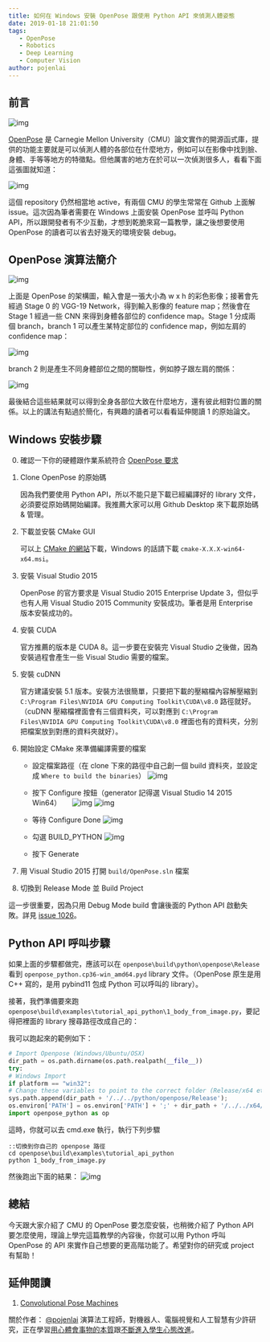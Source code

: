 ```yaml
---
title: 如何在 Windows 安裝 OpenPose 跟使用 Python API 來偵測人體姿態
date: 2019-01-18 21:01:50
tags: 
   - OpenPose
   - Robotics
   - Deep Learning
   - Computer Vision
author: pojenlai
---
```


## 前言

![img](https://github.com/CMU-Perceptual-Computing-Lab/openpose/raw/master/.github/Logo_main_black.png)

[OpenPose](https://github.com/CMU-Perceptual-Computing-Lab/openpose) 是 Carnegie Mellon University（CMU）論文實作的開源函式庫，提供的功能主要就是可以偵測人體的各部位在什麼地方，例如可以在影像中找到臉、身體、手等等地方的特徵點。但他厲害的地方在於可以一次偵測很多人，看看下面這張圖就知道：

![img](https://github.com/CMU-Perceptual-Computing-Lab/openpose/raw/master/doc/media/dance_foot.gif)

這個 repository 仍然相當地 active，有兩個 CMU 的學生常常在 Github 上面解 issue。這次因為筆者需要在 Windows 上面安裝 OpenPose 並呼叫 Python API，所以跟開發者有不少互動，才想到乾脆來寫一篇教學，讓之後想要使用 OpenPose 的讀者可以省去好幾天的環境安裝 debug。

## OpenPose 演算法簡介

![img](https://www.learnopencv.com/wp-content/uploads/2018/05/openpose-body-architecture-1024x291.png)

上面是 OpenPose 的架構圖，輸入會是一張大小為 w x h 的彩色影像；接著會先經過 Stage 0 的 VGG-19 Network，得到輸入影像的 feature map；然後會在 Stage 1 經過一些 CNN 來得到身體各部位的 confidence map。Stage 1 分成兩個 branch，branch 1 可以產生某特定部位的 confidence map，例如左肩的 confidence map：

![img](https://www.learnopencv.com/wp-content/uploads/2018/05/confidence-left-shoulder.jpg)

branch 2 則是產生不同身體部位之間的關聯性，例如脖子跟左肩的關係：

![img](https://www.learnopencv.com/wp-content/uploads/2018/05/heatmap-left-shoulder.jpg)

最後結合這些結果就可以得到全身各部位大致在什麼地方，還有彼此相對位置的關係。以上的講法有點過於簡化，有興趣的讀者可以看看延伸閱讀 1 的原始論文。

## Windows 安裝步驟

0. 確認一下你的硬體跟作業系統符合 [OpenPose 要求](https://github.com/CMU-Perceptual-Computing-Lab/openpose/blob/master/doc/installation.md#requirements-and-dependencies)

1. Clone OpenPose 的原始碼

   因為我們要使用 Python API，所以不能只是下載已經編譯好的 library 文件，必須要從原始碼開始編譯。我推薦大家可以用 Github Desktop 來下載原始碼 & 管理。

2. 下載並安裝 CMake GUI

   可以上 [CMake 的網站](https://cmake.org/download/)下載，Windows 的話請下載 `cmake-X.X.X-win64-x64.msi`。

3. 安裝 Visual Studio 2015

   OpenPose 的官方要求是 Visual Studio 2015 Enterprise Update 3，但似乎也有人用 Visual Studio 2015 Community 安裝成功。筆者是用 Enterprise 版本安裝成功的。

4. 安裝 CUDA

   官方推薦的版本是 CUDA 8。這一步要在安裝完 Visual Studio 之後做，因為安裝過程會產生一些 Visual Studio 需要的檔案。

5. 安裝 cuDNN

   官方建議安裝 5.1 版本。安裝方法很簡單，只要把下載的壓縮檔內容解壓縮到 `C:\Program Files\NVIDIA GPU Computing Toolkit\CUDA\v8.0` 路徑就好。（cuDNN 壓縮檔裡面會有三個資料夾，可以對應到 `C:\Program Files\NVIDIA GPU Computing Toolkit\CUDA\v8.0` 裡面也有的資料夾，分別把檔案放到對應的資料夾就好）。

6. 開始設定 CMake 來準備編譯需要的檔案

   - 設定檔案路徑（在 clone 下來的路徑中自己創一個 build 資料夾，並設定成 `Where to build the binaries`）
   ![img](https://github.com/CMU-Perceptual-Computing-Lab/openpose/raw/master/doc/media/cmake_installation/im_1_windows.png)

   - 按下 Configure 按鈕（generator 記得選 Visual Studio 14 2015 Win64）
　 ![img](https://github.com/CMU-Perceptual-Computing-Lab/openpose/raw/master/doc/media/cmake_installation/im_2.png)
   ![img](https://github.com/CMU-Perceptual-Computing-Lab/openpose/raw/master/doc/media/cmake_installation/im_2_windows.png)
 
   - 等待 Configure Done
   ![img](https://github.com/CMU-Perceptual-Computing-Lab/openpose/raw/master/doc/media/cmake_installation/im_3.png)
 
   - 勾選 BUILD_PYTHON
   ![img](https://i.imgur.com/CfLZCd5.jpg)

   - 按下 Generate

8. 用 Visual Studio 2015 打開 `build/OpenPose.sln` 檔案
9. 切換到 Release Mode 並 Build Project

這一步很重要，因為只用 Debug Mode build 會讓後面的 Python API 啟動失敗。詳見 [issue 1026](https://github.com/CMU-Perceptual-Computing-Lab/openpose/issues/1026)。

## Python API 呼叫步驟

如果上面的步驟都做完，應該可以在 `openpose\build\python\openpose\Release` 看到 `openpose_python.cp36-win_amd64.pyd` library 文件。（OpenPose 原生是用 C++ 寫的，是用 pybind11 包成 Python 可以呼叫的 library）。

接著，我們準備要來跑 `openpose\build\examples\tutorial_api_python\1_body_from_image.py`，要記得把裡面的 library 搜尋路徑改成自己的：

我可以跑起來的範例如下：

```python
# Import Openpose (Windows/Ubuntu/OSX)
dir_path = os.path.dirname(os.path.realpath(__file__))
try:
# Windows Import
if platform == "win32":
# Change these variables to point to the correct folder (Release/x64 etc.)
sys.path.append(dir_path + '/../../python/openpose/Release');
os.environ['PATH'] = os.environ['PATH'] + ';' + dir_path + '/../../x64/Release;' + dir_path + '/../../bin;'
import openpose_python as op
```

這時，你就可以去 cmd.exe 執行，執行下列步驟

```
::切換到你自己的 openpose 路徑
cd openpose\build\examples\tutorial_api_python
python 1_body_from_image.py
```

然後跑出下面的結果：
![img](https://i.imgur.com/Jas1B8z.jpg)

## 總結

今天跟大家介紹了 CMU 的 OpenPose 要怎麼安裝，也稍微介紹了 Python API 要怎麼使用，理論上學完這篇教學的內容後，你就可以用 Python 呼叫 OpenPose 的 API 來實作自己想要的更高階功能了。希望對你的研究或 project 有幫助！

## 延伸閱讀

1. [Convolutional Pose Machines](https://arxiv.org/pdf/1602.00134.pdf)

關於作者：
[@pojenlai](https://pojenlai.wordpress.com/) 演算法工程師，對機器人、電腦視覺和人工智慧有少許研究，正在學習[用心體會事物的本質](https://buzzorange.com/techorange/2017/07/10/elon-musk-first-principle/)跟[不斷進入學生心態改進](https://www.ted.com/talks/eduardo_briceno_how_to_get_better_at_the_things_you_care_about)。
